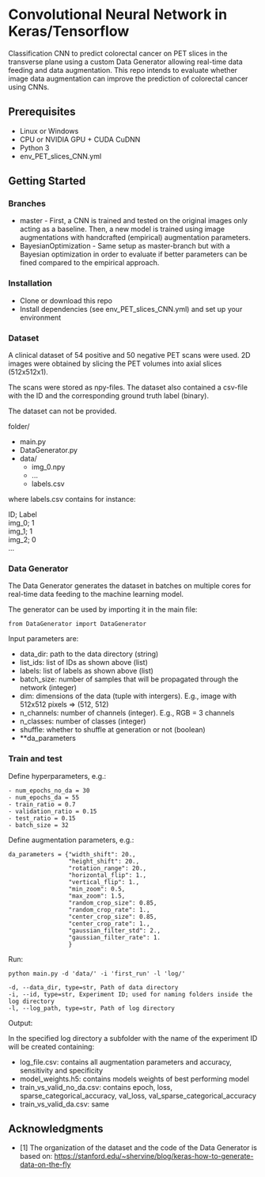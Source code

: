 # Convolutional Neural Network in Keras/Tensorflow
Classification CNN to predict colorectal cancer on PET slices in the transverse plane using a custom Data Generator allowing real-time data feeding and data augmentation. This repo intends to evaluate whether image data augmentation can improve the prediction of colorectal cancer using CNNs.

## Prerequisites
- Linux or Windows 
- CPU or NVIDIA GPU + CUDA CuDNN
- Python 3
- env_PET_slices_CNN.yml

## Getting Started
### Branches
- master - First, a CNN is trained and tested on the original images only acting as a baseline. Then, a new model is trained using image augmentations with handcrafted (empirical) augmentation parameters. 
- BayesianOptimization - Same setup as master-branch but with a Bayesian optimization in order to evaluate if better parameters can be fined compared to the empirical approach.


### Installation
- Clone or download this repo
- Install dependencies (see env_PET_slices_CNN.yml) and set up your environment

### Dataset
A clinical dataset of 54 positive and 50 negative PET scans were used. 2D images were obtained by slicing the PET volumes into axial slices (512x512x1). 

The scans were stored as npy-files. The dataset also contained a csv-file with the ID and the corresponding ground truth label (binary).

The dataset can not be provided.

folder/
- main.py
- DataGenerator.py
- data/
	- img_0.npy
	- ...
	- labels.csv

where labels.csv contains for instance:

ID; Label \
img_0; 1 \
img_1; 1 \
img_2; 0 \
...

### Data Generator
The Data Generator generates the dataset in batches on multiple cores for real-time data feeding to the machine learning model. 

The generator can be used by importing it in the main file:

```
from DataGenerator import DataGenerator
```

Input parameters are:

- data_dir: path to the data directory (string)
- list_ids: list of IDs as shown above (list)
- labels: list of labels as shown above (list)
- batch_size: number of samples that will be propagated through the network (integer)
- dim: dimensions of the data (tuple with intergers). E.g., image with 512x512 pixels => (512, 512)
- n_channels: number of channels (integer). E.g., RGB = 3 channels
- n_classes: number of classes (integer)
- shuffle: whether to shuffle at generation or not (boolean) 
- **da_parameters

### Train and test
Define hyperparameters, e.g.:

```
- num_epochs_no_da = 30
- num_epochs_da = 55
- train_ratio = 0.7
- validation_ratio = 0.15
- test_ratio = 0.15
- batch_size = 32
```

Define augmentation parameters, e.g.:

```
da_parameters = {"width_shift": 20.,
                 "height_shift": 20.,
                 "rotation_range": 20.,
                 "horizontal_flip": 1.,
                 "vertical_flip": 1.,
                 "min_zoom": 0.5,
                 "max_zoom": 1.5,
                 "random_crop_size": 0.85,
                 "random_crop_rate": 1.,
                 "center_crop_size": 0.85,
                 "center_crop_rate": 1.,
                 "gaussian_filter_std": 2.,
                 "gaussian_filter_rate": 1.
                 }
```

Run:
```
python main.py -d 'data/' -i 'first_run' -l 'log/' 

-d, --data_dir, type=str, Path of data directory
-i, --id, type=str, Experiment ID; used for naming folders inside the log directory
-l, --log_path, type=str, Path of log directory 
```

Output:

In the specified log directory a subfolder with the name of the experiment ID will be created containing:
- log_file.csv: contains all augmentation parameters and accuracy, sensitivity and specificity
- model_weights.h5: contains models weights of best performing model
- train_vs_valid_no_da.csv: contains epoch, loss, sparse_categorical_accuracy, val_loss, val_sparse_categorical_accuracy
- train_vs_valid_da.csv: same

## Acknowledgments
- [1] The organization of the dataset and the code of the Data Generator is based on: https://stanford.edu/~shervine/blog/keras-how-to-generate-data-on-the-fly
